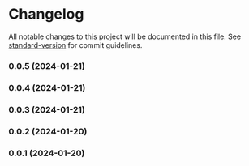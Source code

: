 # Changelog

All notable changes to this project will be documented in this file. See [standard-version](https://github.com/conventional-changelog/standard-version) for commit guidelines.

### 0.0.5 (2024-01-21)

### 0.0.4 (2024-01-21)

### 0.0.3 (2024-01-21)

### 0.0.2 (2024-01-20)

### 0.0.1 (2024-01-20)
